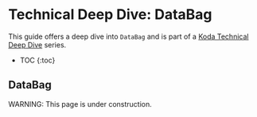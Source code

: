 <!-- go/markdown-->

# Technical Deep Dive: DataBag

This guide offers a deep dive into `DataBag` and is part of a
[Koda Technical Deep Dive](overview.md) series.

* TOC
{:toc}

## DataBag

WARNING: This page is under construction.

